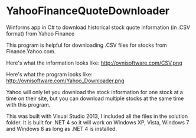 YahooFinanceQuoteDownloader
===========================

Winforms app in C# to download historical stock quote information (in .CSV format) from Yahoo Finance

This program is helpful for downloading .CSV files for stocks from Finance.Yahoo.com.

Here's what the information looks like:
http://ovnisoftware.com/CSV.png

Here's what the program looks like:
http://ovnisoftware.com/Yahoo_Downloader.png

Yahoo will only let you download the stock information for one stock at a time on their site, but you can download multiple stocks at the same time with this program.

This was built with Visual Studio 2013, I included all the files in the solution folder.  It is built for .NET 4 so it will work on Windows XP, Vista, Windows 7 and Windows 8 as long as .NET 4 is installed.